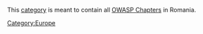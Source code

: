 This [category](:Special:Categories "wikilink") is meant to contain all
[OWASP Chapters](:Category:OWASP_Chapter "wikilink") in Romania.

[Category:Europe](Category:Europe "wikilink")
